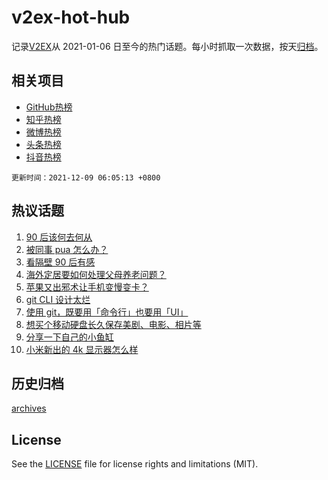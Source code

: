 # v2ex-hot-hub

 记录[V2EX](https://www.v2ex.com/)从 2021-01-06 日至今的热门话题。每小时抓取一次数据，按天[归档](archives)。
 
 ## 相关项目

- [GitHub热榜](https://github.com/snaildev/github-hot-hub)
- [知乎热榜](https://github.com/snaildev/zhihu-hot-hub)
- [微博热榜](https://github.com/snaildev/weibo-hot-hub)
- [头条热榜](https://github.com/snaildev/toutiao-hot-hub)
- [抖音热榜](https://github.com/snaildev/douyin-hot-hub)


 `更新时间：2021-12-09 06:05:13 +0800`

## 热议话题

1. [90 后该何去何从](https://www.v2ex.com/t/820774)
1. [被同事 pua 怎么办？](https://www.v2ex.com/t/820803)
1. [看隔壁 90 后有感](https://www.v2ex.com/t/820799)
1. [海外定居要如何处理父母养老问题？](https://www.v2ex.com/t/820773)
1. [苹果又出邪术让手机变慢变卡？](https://www.v2ex.com/t/820787)
1. [git CLI 设计太烂](https://www.v2ex.com/t/820770)
1. [使用 git，既要用「命令行」也要用「UI」](https://www.v2ex.com/t/820776)
1. [想买个移动硬盘长久保存美剧、电影、相片等](https://www.v2ex.com/t/820777)
1. [分享一下自己的小鱼缸](https://www.v2ex.com/t/820827)
1. [小米新出的 4k 显示器怎么样](https://www.v2ex.com/t/820795)

## 历史归档

[archives](archives)

## License

See the [LICENSE](LICENSE) file for license rights and limitations (MIT).
